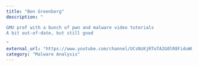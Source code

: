 ```yaml
---
title: "Ben Greenberg"
description: "

GMU prof with a bunch of pwn and malware video tutorials
A bit out-of-date, but still good

"
external_url: "https://www.youtube.com/channel/UCsNzKjRToTA2G0lR8FiduWQ"
category: "Malware Analysis"
---
```

